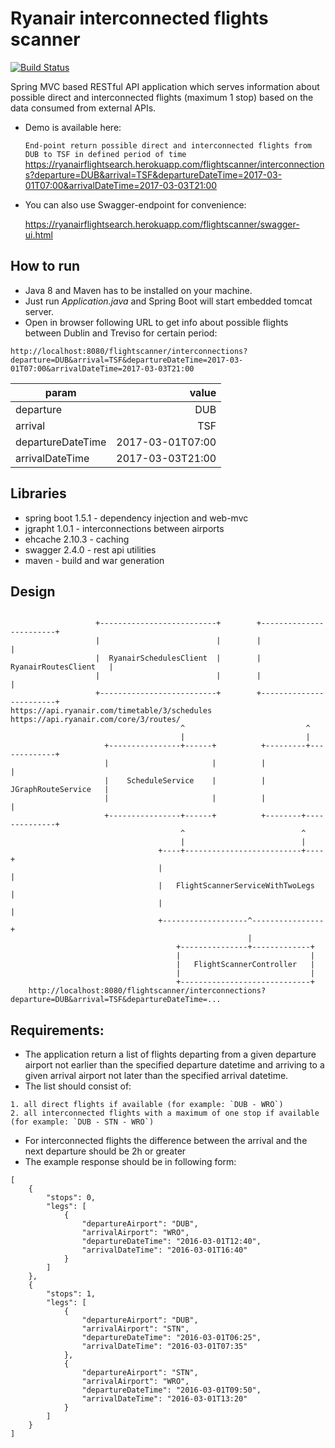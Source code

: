 # Ryanair interconnected flights scanner

[![Build Status](https://semaphoreci.com/api/v1/levrun/flightscanner/branches/master/badge.svg)](https://semaphoreci.com/levrun/flightscanner)

Spring MVC based RESTful API application which serves information about possible direct
and interconnected flights (maximum 1 stop) based on the data consumed from external APIs.

* Demo is available here:

  `End-point return possible direct and interconnected flights from DUB to TSF in defined period of time`
  https://ryanairflightsearch.herokuapp.com/flightscanner/interconnections?departure=DUB&arrival=TSF&departureDateTime=2017-03-01T07:00&arrivalDateTime=2017-03-03T21:00

* You can also use Swagger-endpoint for convenience:

  https://ryanairflightsearch.herokuapp.com/flightscanner/swagger-ui.html

How to run 
----------

* Java 8 and Maven has to be installed on your machine.
* Just run _Application.java_ and Spring Boot will start embedded tomcat server.
* Open in browser following URL to get info about possible flights between Dublin and Treviso for certain period:

`http://localhost:8080/flightscanner/interconnections?departure=DUB&arrival=TSF&departureDateTime=2017-03-01T07:00&arrivalDateTime=2017-03-03T21:00`

| param             |  value           |
| ----------------- | ----------------:|
| departure         |     DUB          |
| arrival           |     TSF          |
| departureDateTime | 2017-03-01T07:00 |
| arrivalDateTime   | 2017-03-03T21:00 |

Libraries
---------

* spring boot 1.5.1 - dependency injection and web-mvc
* jgrapht 1.0.1 - interconnections between airports
* ehcache 2.10.3 - caching
* swagger 2.4.0 - rest api utilities
* maven - build and war generation

Design
------

```text

                   +--------------------------+        +------------------------+
                   |                          |        |                        |
                   |  RyanairSchedulesClient  |        |  RyanairRoutesClient   |
                   |                          |        |                        |
                   +--------------------------+        +------------------------+
https://api.ryanair.com/timetable/3/schedules             https://api.ryanair.com/core/3/routes/
                                      ^                           ^
                                      |                           |
                     +----------------+------+          +---------+-------------+
                     |                       |          |                       |
                     |    ScheduleService    |          |  JGraphRouteService   |
                     |                       |          |                       |
                     +----------------+------+          +--------+--------------+
                                      ^                          ^
                                      |                          |
                                 +----+--------------------------+----+
                                 |                                    |
                                 |   FlightScannerServiceWithTwoLegs  |
                                 |                                    |
                                 +-------------------^----------------+
                                                     |
                                     +---------------+-------------+
                                     |                             |
                                     |   FlightScannerController   |
                                     |                             |
                                     +-----------------------------+
    http://localhost:8080/flightscanner/interconnections?departure=DUB&arrival=TSF&departureDateTime=...

```

Requirements:
-------------

* The application return a list of flights departing from a given departure airport not earlier
  than the specified departure datetime and arriving to a given arrival airport not later than the
  specified arrival datetime.
* The list should consist of:

```
1. all direct flights if available (for example: `DUB - WRO`)
2. all interconnected flights with a maximum of one stop if available (for example: `DUB - STN - WRO`)
```

* For interconnected flights the difference between the arrival and the next departure should be 2h or greater
* The example response should be in following form:

```
[
    {
        "stops": 0,
        "legs": [
            {
                "departureAirport": "DUB",
                "arrivalAirport": "WRO",
                "departureDateTime": "2016-03-01T12:40",
                "arrivalDateTime": "2016-03-01T16:40"
            }
        ]
    },
    {
        "stops": 1,
        "legs": [
            {
                "departureAirport": "DUB",
                "arrivalAirport": "STN",
                "departureDateTime": "2016-03-01T06:25",
                "arrivalDateTime": "2016-03-01T07:35"
            },
            {
                "departureAirport": "STN",
                "arrivalAirport": "WRO",
                "departureDateTime": "2016-03-01T09:50",
                "arrivalDateTime": "2016-03-01T13:20"
            }
        ]
    }
]
```